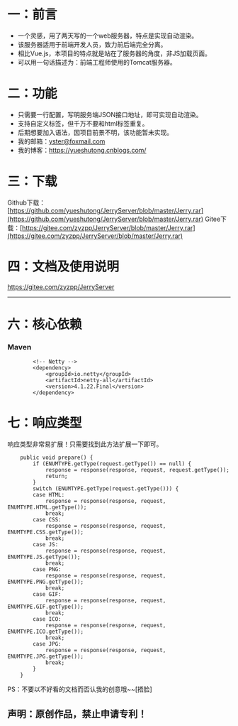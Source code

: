 # 一：前言
- 一个灵感，用了两天写的一个web服务器，特点是实现自动渲染。
- 该服务器适用于前端开发人员，致力前后端完全分离。
- 相比Vue.js，本项目的特点就是站在了服务器的角度，非JS加载页面。
- 可以用一句话描述为：前端工程师使用的Tomcat服务器。
# 二：功能
- 只需要一行配置，写明服务端JSON接口地址，即可实现自动渲染。
- 支持自定义标签，但千万不要和html标签重复。
- 后期想要加入语法，因项目前景不明，该功能暂未实现。
- 我的邮箱：yster@foxmail.com
- 我的博客：https://yueshutong.cnblogs.com/

# 三：下载
Github下载：[https://github.com/yueshutong/JerryServer/blob/master/Jerry.rar](https://github.com/yueshutong/JerryServer/blob/master/Jerry.rar)
Gitee下载：[https://gitee.com/zyzpp/JerryServer/blob/master/Jerry.rar](https://gitee.com/zyzpp/JerryServer/blob/master/Jerry.rar)

# 四：文档及使用说明
https://gitee.com/zyzpp/JerryServer

----------
# 六：核心依赖

### Maven

```
        <!-- Netty -->
        <dependency>
            <groupId>io.netty</groupId>
            <artifactId>netty-all</artifactId>
            <version>4.1.22.Final</version>
        </dependency>
```
# 七：响应类型
响应类型非常易扩展！只需要找到此方法扩展一下即可。
```
	public void prepare() {
		if (ENUMTYPE.getType(request.getType()) == null) {
			response = response(response, request, request.getType());
			return;
		}
		switch (ENUMTYPE.getType(request.getType())) {
		case HTML:
			response = response(response, request, ENUMTYPE.HTML.getType());
			break;
		case CSS:
			response = response(response, request, ENUMTYPE.CSS.getType());
			break;
		case JS:
			response = response(response, request, ENUMTYPE.JS.getType());
			break;
		case PNG:
			response = response(response, request, ENUMTYPE.PNG.getType());
			break;
		case GIF:
			response = response(response, request, ENUMTYPE.GIF.getType());
			break;
		case ICO:
			response = response(response, request, ENUMTYPE.ICO.getType());
			break;
		case JPG:
			response = response(response, request, ENUMTYPE.JPG.getType());
			break;
		}
	}
```

PS：不要以不好看的文档而否认我的创意哦~~[捂脸]
## 声明：原创作品，禁止申请专利！

